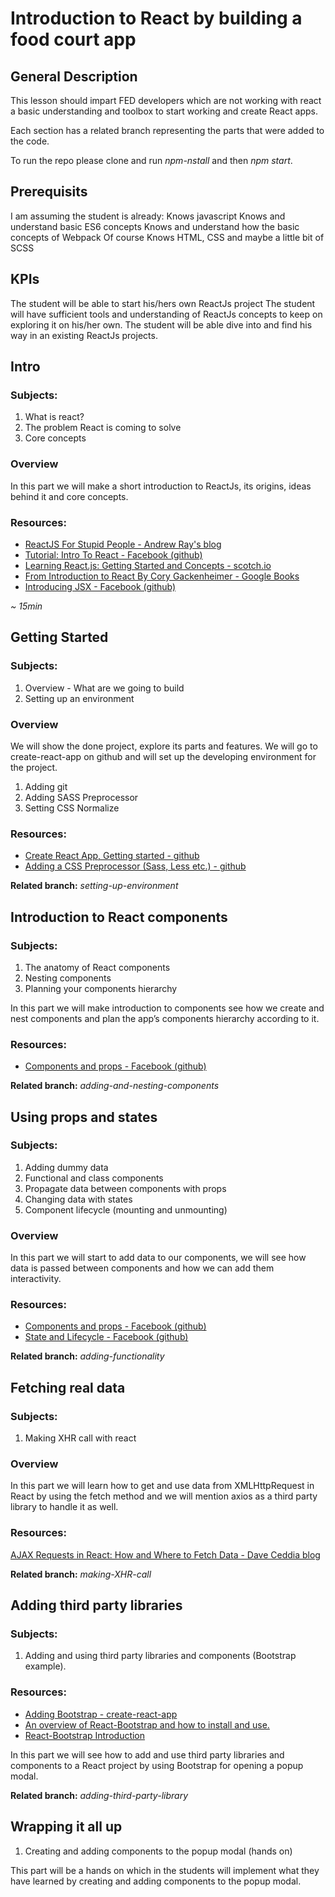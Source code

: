 # Introduction to React by building a food court app #

## General Description ##
This lesson should impart FED developers which are not working with react a basic understanding and toolbox to start working and create React apps.

Each section has a related branch representing the parts that were added to the code.

To run the repo please clone and run *npm-nstall* and then *npm start*.
 
## Prerequisits ##
I am assuming the student is already:
Knows javascript
Knows and understand basic ES6 concepts
Knows and understand how the basic concepts of Webpack
Of course Knows HTML, CSS and maybe a little bit of SCSS
 
## KPIs ##
The student will be able to start his/hers own ReactJs project
The student will have sufficient tools and understanding of ReactJs concepts to keep on exploring it on his/her own.
The student will be able dive into and find his way in an existing ReactJs projects.
 
## Intro ##
### Subjects: ###
1. What is react?
1. The problem React is coming to solve
1. Core concepts
 
### Overview ###
In this part we will make a short introduction to ReactJs, its origins, ideas behind it and core concepts.

### Resources: ###
* [ReactJS For Stupid People - Andrew Ray's blog](http://blog.andrewray.me/reactjs-for-stupid-people/)
* [Tutorial: Intro To React - Facebook (github)](https://facebook.github.io/react/tutorial/tutorial.html)
* [Learning React.js: Getting Started and Concepts - scotch.io](https://scotch.io/tutorials/learning-react-getting-started-and-concepts)
* [From Introduction to React By Cory Gackenheimer - Google Books](https://books.google.co.il/books?id=NZCKCgAAQBAJ&pg=PA2&lpg=PA2&dq=The+problem+React+is+coming+to+solve&source=bl&ots=KzAxYkBu3d&sig=W8aHN5pa2LYXDSzyGOTh8VICsuA&hl=en&sa=X&ved=0ahUKEwjMrMX76OfUAhVHNxQKHS1kDxUQ6AEINTAE#v=onepage&q&f=false)
* [Introducing JSX - Facebook (github)](https://facebook.github.io/react/docs/introducing-jsx.html)

*~ 15min*
 
## Getting Started ##
### Subjects: ###
1. Overview - What are we going to build
1. Setting up an environment 

### Overview ###
We will show the done project, explore its parts and features. We will go to create-react-app on github and will set up the developing environment for the project.
 
1. Adding git
1. Adding SASS Preprocessor
1. Setting CSS Normalize
 
### Resources: ###
* [Create React App, Getting started - github](https://github.com/facebookincubator/create-react-app#getting-started)
* [Adding a CSS Preprocessor (Sass, Less etc.) - github](https://github.com/facebookincubator/create-react-app/blob/master/packages/react-scripts/template/README.md#adding-a-css-preprocessor-sass-less-etc)
 
**Related branch:** *setting-up-environment*

 
## Introduction to React components ##
### Subjects: ###
1. The anatomy of React components
1. Nesting components
1. Planning your components hierarchy 
 
In this part we will make introduction to components see how we create and nest components and plan the app’s components hierarchy according to it.

### Resources: ###
* [Components and props - Facebook (github)](https://facebook.github.io/react/docs/components-and-props.html)

**Related branch:** *adding-and-nesting-components*

 
## Using props and states ##
### Subjects: ###
1. Adding dummy data
1. Functional and class components
1. Propagate data between components with props
1. Changing data with states
1. Component lifecycle (mounting and unmounting)

### Overview ###
In this part we will start to add data to our components, we will see how data is passed between components and how we can add them interactivity.
 
### Resources: ###
* [Components and props - Facebook (github)](https://facebook.github.io/react/docs/components-and-props.html)
* [State and Lifecycle - Facebook (github)](https://facebook.github.io/react/docs/state-and-lifecycle.html)
 
**Related branch:** *adding-functionality*

 
## Fetching real data ##
### Subjects: ###
1. Making XHR call with react

### Overview ###
In this part we will learn how to get and use data from XMLHttpRequest in React by using the fetch method and we will mention axios as a third party library to handle it as well.
 
### Resources: ###
[AJAX Requests in React: How and Where to Fetch Data - Dave Ceddia blog](https://daveceddia.com/ajax-requests-in-react/)
 
**Related branch:** *making-XHR-call*

 
## Adding third party libraries ##
### Subjects: ###
1. Adding and using third party libraries and components (Bootstrap example).
 
### Resources: ###
* [Adding Bootstrap - create-react-app](https://github.com/facebookincubator/create-react-app/blob/master/packages/react-scripts/template/README.md#adding-bootstrap)
* [An overview of React-Bootstrap and how to install and use.](https://react-bootstrap.github.io/getting-started.html)
* [React-Bootstrap Introduction](https://react-bootstrap.github.io/introduction.html)

In this part we will see how to add and use third party libraries and components to a React project by using Bootstrap for opening a popup modal.
 
**Related branch:** *adding-third-party-library*


## Wrapping it all up ##
1. Creating and adding components to the popup modal (hands on)
 
This part will be a hands on which in the students will implement what they have learned by creating and adding components to the popup modal.


